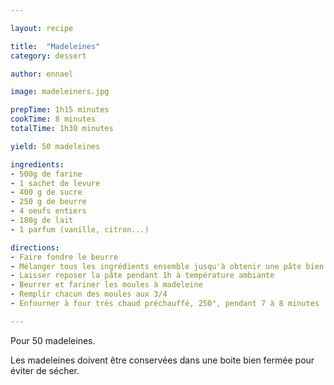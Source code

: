 ```yaml
---

layout: recipe

title:  "Madeleines"
category: dessert

author: ennael

image: madeleiners.jpg

prepTime: 1h15 minutes
cookTime: 8 minutes
totalTime: 1h30 minutes

yield: 50 madeleines

ingredients:
- 500g de farine
- 1 sachet de levure
- 400 g de sucre
- 250 g de beurre
- 4 oeufs entiers
- 180g de lait
- 1 parfum (vanille, citron...)

directions:
- Faire fondre le beurre
- Mélanger tous les ingrédients ensemble jusqu'à obtenir une pâte bien lisse.
- Laisser reposer la pâte pendant 1h à température ambiante
- Beurrer et fariner les moules à madeleine
- Remplir chacun des moules aux 3/4
- Enfourner à four très chaud préchauffé, 250°, pendant 7 à 8 minutes

---
```


Pour 50 madeleines.

Les madeleines doivent être conservées dans une boite bien fermée pour éviter de sécher.
